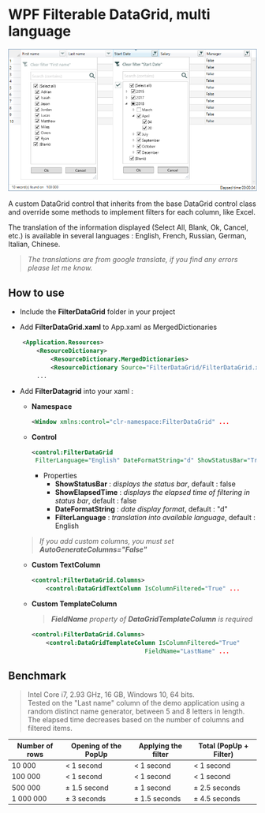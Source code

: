 <!--
Edited
https://dillinger.io/
-->

# WPF Filterable DataGrid, multi language
![datagrid image demo](FilterDataGrid.png)


A custom DataGrid control that inherits from the base DataGrid control class and override some methods to implement filters for each column, like Excel.  

The translation of the information displayed (Select All, Blank, Ok, Cancel, etc.) is available in several languages : English, French, Russian, German, Italian, Chinese. 

 > *The translations are from google translate, if you find any errors please let me know.*


## How to use
 - Include the **FilterDataGrid** folder in your project   

 - Add **FilterDataGrid.xaml** to App.xaml as MergedDictionaries   
```xml
    <Application.Resources>
        <ResourceDictionary>
            <ResourceDictionary.MergedDictionaries>
	    	<ResourceDictionary Source="FilterDataGrid/FilterDataGrid.xaml" />
		...
```  
   
 - Add **FilterDatagrid** into your xaml :   
 
      - **Namespace**  
		```xml 
		<Window xmlns:control="clr-namespace:FilterDataGrid" ...
		```
	  - **Control**   
		```xml 
		<control:FilterDataGrid 
		 FilterLanguage="English" DateFormatString="d" ShowStatusBar="True" ShowElapsedTime="False" ...
		```   
		- Properties
		  - **ShowStatusBar** : *displays the status bar*, default : false
		  - **ShowElapsedTime** : *displays the elapsed time of filtering in status bar*, default : false
		  - **DateFormatString** : *date display format*, default : "d"
		  - **FilterLanguage** : *translation into available language*, default : English   

		>  

 	> *If you add custom columns, you must set **AutoGenerateColumns="False"*** 
		
	  - **Custom TextColumn**   
		```xml
		<control:FilterDataGrid.Columns>   
		    <control:DataGridTextColumn IsColumnFiltered="True" ...
		```
	  - **Custom TemplateColumn**  
	    > ***FieldName** property of **DataGridTemplateColumn** is required*   
	    
		```xml
		<control:FilterDataGrid.Columns>   
		    <control:DataGridTemplateColumn IsColumnFiltered="True"
			                            FieldName="LastName" ...
		```

## Benchmark ##

> Intel Core i7, 2.93 GHz, 16 GB, Windows 10, 64 bits.  
> Tested on the "Last name" column of the demo application using a random distinct name generator, between 5 and 8 letters in length.  
> The elapsed time decreases based on the number of columns and filtered items.


Number of rows | Opening of the PopUp | Applying the filter | Total (PopUp + Filter)
 --- | --- | --- | ---
10 000 | < 1 second | < 1 second | < 1 second 
100 000 | < 1 second | < 1 second | < 1 second 
500 000 | ± 1.5 second | ± 1 second	| ± 2.5 seconds 
1 000 000 | ± 3 seconds	| ± 1.5 seconds	| ± 4.5 seconds 

